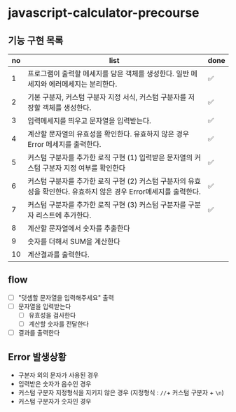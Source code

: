 # javascript-calculator-precourse

## 기능 구현 목록

| no  | list                                                                                                               | done |
| --- | ------------------------------------------------------------------------------------------------------------------ | ---- |
| 1   | 프로그램이 출력할 메세지를 담은 객체를 생성한다. 일반 메세지와 에러메세지는 분리한다.                              | ✅   |
| 2   | 기본 구분자, 커스텀 구분자 지정 서식, 커스텀 구분자를 저장할 객체를 생성한다.                                      | ✅   |
| 3   | 입력메세지를 띄우고 문자열을 입력받는다.                                                                           | ✅   |
| 4   | 계산할 문자열의 유효성을 확인한다. 유효하지 않은 경우 Error 메세지를 출력한다.                                     | ✅   |
| 5   | 커스텀 구분자를 추가한 로직 구현 (1) 입력받은 문자열의 커스텀 구분자 지정 여부를 확인한다                          | ✅   |
| 6   | 커스텀 구분자를 추가한 로직 구현 (2) 커스텀 구분자의 유효성을 확인한다. 유효하지 않은 경우 Error메세지를 출력한다. | ✅   |
| 7   | 커스텀 구분자를 추가한 로직 구현 (3) 커스텀 구분자를 구분자 리스트에 추가한다.                                     | ✅   |
| 8   | 계산할 문자열에서 숫자를 추출한다                                                                                  |      |
| 9   | 숫자를 더해서 SUM을 계산한다                                                                                       |      |
| 10  | 계산결과를 출력한다.                                                                                               |      |

## flow

- [ ] "덧셈할 문자열을 입력해주세요" 출력
- [ ] 문자열을 입력받는다
  - [ ] 유효성을 검사한다
  - [ ] 계산할 숫자를 전달한다
- [ ] 결과를 출력한다

## Error 발생상황

- 구분자 외의 문자가 사용된 경우
- 입력받은 숫자가 음수인 경우
- 커스텀 구분자 지정형식을 지키지 않은 경우 (지정형식 : `//`+ 커스텀 구분자 + `\n`)
- 커스텀 구분자가 숫자인 경우
